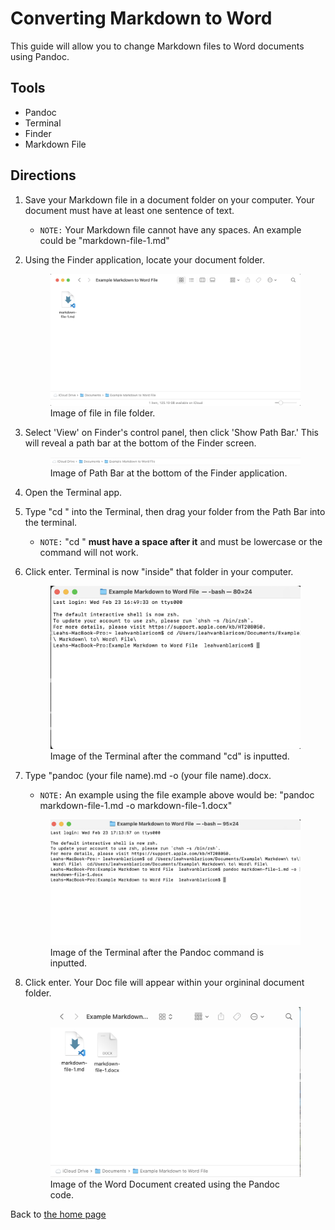 # Converting Markdown to Word

This guide will allow you to change Markdown files to Word documents using Pandoc. 
## Tools 
- Pandoc 
- Terminal
- Finder
- Markdown File 

## Directions 
1. Save your Markdown file in a document folder on your computer. Your document must have at least one sentence of text.
   -  `NOTE:` Your Markdown file cannot have any spaces. An example could be "markdown-file-1.md"
2. Using the Finder application, locate your document folder. 
   <figure>
   <img src="images/../../images/md-file-in-folder-to-convert.png"> </img>
    <figcaption> Image of file in file folder. </figcaption> </figure>

3. Select 'View' on Finder's control panel, then click 'Show Path Bar.' This will reveal a path bar at the bottom of the Finder screen. 
   <figure> <img src="images/../../images/file-path-md-to-word.png"> </img>
   <figcaption> Image of Path Bar at the bottom of the Finder application. </figcaption> </figure>
4. Open the Terminal app. 
5. Type "cd " into the Terminal, then drag your folder from the Path Bar into the terminal.
   - `NOTE:` "cd " **must have a space after it** and must be lowercase or the command will not work. 
6. Click enter. Terminal is now "inside" that folder in your computer. 
   <figure> <img src="images/../../images/cd-example-md-to-word.png"> </img>
    <figcaption> Image of the Terminal after the command "cd" is inputted. </figcaption> </figure>
7. Type "pandoc (your file name).md -o (your file name).docx.
   - `NOTE:` An example using the file example above would be: "pandoc markdown-file-1.md -o markdown-file-1.docx"
    <figure> <img src="images../../../images/pandoc-code-md-to-word.png"> </img>
    <figcaption> Image of the Terminal after the Pandoc command is inputted. </figcaption> </figure>

8. Click enter. Your Doc file will appear within your orgininal document folder. 
   <figure> <img src="images../../../images/word-created-by-pandoc.png"> </img>
    <figcaption> Image of the Word Document created using the Pandoc code. </figcaption> </figure>

Back to [the home page](../index.html)


